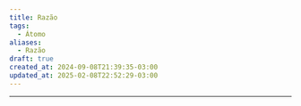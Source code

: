 ```yaml
---
title: Razão
tags:
  - Átomo
aliases:
  - Razão
draft: true
created_at: 2024-09-08T21:39:35-03:00
updated_at: 2025-02-08T22:52:29-03:00
---
```



---

